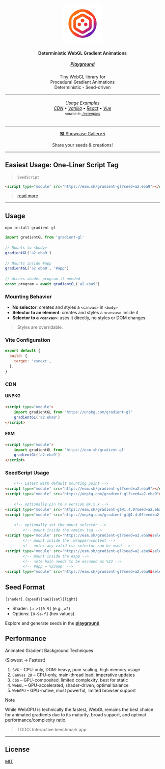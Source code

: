<div align="center">
    <img src="docs/public/logo.png" alt="demo" height="128" />
    <h4>Deterministic WebGL Gradient Animations</h4>
    <h5>
        <a href="https://metaory.github.io/gradient-gl/" target="_blank">Playground</a>
    </h5>
    <p>
        Tiny WebGL library for
        <br>
        Procedural Gradient Animations
        <br>
        Deterministic - Seed-driven
    </p>
</div>

---

<div align="center">
    <h6>
        Usage Examples
        <br>
        <a href="https://metaory.github.io/gradient-gl/cdn-vanilla/" target="_blank">CDN</a> •
        <a href="https://metaory.github.io/gradient-gl/vite-vanilla/" target="_blank">Vanilla</a> •
        <a href="https://metaory.github.io/gradient-gl/vite-react/" target="_blank">React</a> •
        <a href="https://metaory.github.io/gradient-gl/vite-vue/" target="_blank">Vue</a>
        <br>
        <small>source in <a href="https://github.com/metaory/gradient-gl/tree/master/examples" target="_blank">./examples</a></small>
    </h6>
    <hr>
    <p>
        <a href="https://github.com/metaory/gradient-gl/discussions/5" target="_blank">
            🖼️ Showcase Gallery 🌀
        </a>
    </p>
    Share your seeds & creations!
</div>

---

## Easiest Usage: One-Liner Script Tag

> `SeedScript`

```html
<script type="module" src="https://esm.sh/gradient-gl?seed=a2.eba9"></script>
```

> [read more](#seedscript-usage)

---

## Usage

```sh
npm install gradient-gl
```

```javascript
import gradientGL from 'gradient-gl'

// Mounts to <body>
gradientGL('a2.eba9')

// Mounts inside #app
gradientGL('a2.eba9', '#app')

// Access shader program if needed
const program = await gradientGL('a2.eba9')
```

### Mounting Behavior

- **No selector**: creates and styles a `<canvas>` in `<body>`
- **Selector to an element**: creates and styles a `<canvas>` inside it
- **Selector to a `<canvas>`**: uses it directly, no styles or DOM changes

> Styles are overridable.

### Vite Configuration

```js
export default {
  build: {
    target: 'esnext',
  },
}
```

### CDN

#### UNPKG

```html
<script type="module">
    import gradientGL from 'https://unpkg.com/gradient-gl'
    gradientGL('a2.eba9')
</script>
```

#### ESM

```html
<script type="module">
    import gradientGL from 'https://esm.sh/gradient-gl'
    gradientGL('a2.eba9')
</script>
```

### SeedScript Usage

```html
    <!-- Latest with default mounting point -->
<script type="module" src="https://esm.sh/gradient-gl?seed=a2.eba9"></script>
<script type="module" src="https://unpkg.com/gradient-gl?seed=a2.eba9"></script>

    <!-- optionally pin to a version @x.x.x -->
<script type="module" src="https://esm.sh/gradient-gl@1.4.0?seed=a2.eba9"></script>
<script type="module" src="https://unpkg.com/gradient-gl@1.4.0?seed=a2.eba9"></script>

    <!-- optionally set the mount selector -->
        <!-- mount inside the <main> tag -->
<script type="module" src="https://esm.sh/gradient-gl?seed=a2.eba9&selector=main"></script>
        <!-- mount inside the .wrapper>content -->
        <!-- note: any valid css selector can be used -->
<script type="module" src="https://esm.sh/gradient-gl?seed=a2.eba9&selector=.wrapper>content"></script>
        <!-- mount inside the #app -->
        <!-- note hash needs to be escaped as %23 -->
        <!-- #app → %23app  -->
<script type="module" src="https://esm.sh/gradient-gl?seed=a2.eba9&selector=%23app"></script>
```

## Seed Format

`{shader}.{speed}{hue}{sat}{light}`

- Shader: `[a-z][0-9]` (e.g., `a2`)
- Options: `[0-9a-f]` (hex values)

Explore and generate seeds in the <b><a href="https://metaory.github.io/gradient-gl/" target="_blank">playground</a></b>

## Performance

Animated Gradient Background Techniques

(Slowest → Fastest)

1. `SVG` – CPU-only, DOM-heavy, poor scaling, high memory usage
2. `Canvas 2D` – CPU-only, main-thread load, imperative updates
3. `CSS` – GPU-composited, limited complexity, best for static
4. `WebGL` – GPU-accelerated, shader-driven, optimal balance
5. `WebGPU` – GPU-native, most powerful, limited browser support

> [!NOTE]
> While WebGPU is technically the fastest, WebGL remains the best choice for animated gradients due to its maturity, broad support, and optimal performance/complexity ratio.

> TODO: Interactive benchmark app

---

## License

[MIT](LICENSE)
